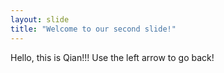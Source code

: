 ```yaml
---
layout: slide
title: "Welcome to our second slide!"
---
```

Hello, this is Qian!!!
Use the left arrow to go back!
